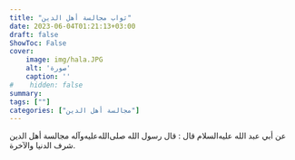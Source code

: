 ```yaml
---
title: "ثواب مجالسة أهل الدين"
date: 2023-06-04T01:21:13+03:00
draft: false
ShowToc: False
cover:
    image: img/hala.JPG
    alt: 'صورة'
    caption: ''
#    hidden: false
summary: 
tags: [""]
categories: ["مجالسة أهل الدين"]
---
```

عن
أبي عبد الله عليه‌السلام قال : قال رسول الله صلى‌الله‌عليه‌وآله مجالسة أهل الدين شرف
الدنيا والآخرة.

